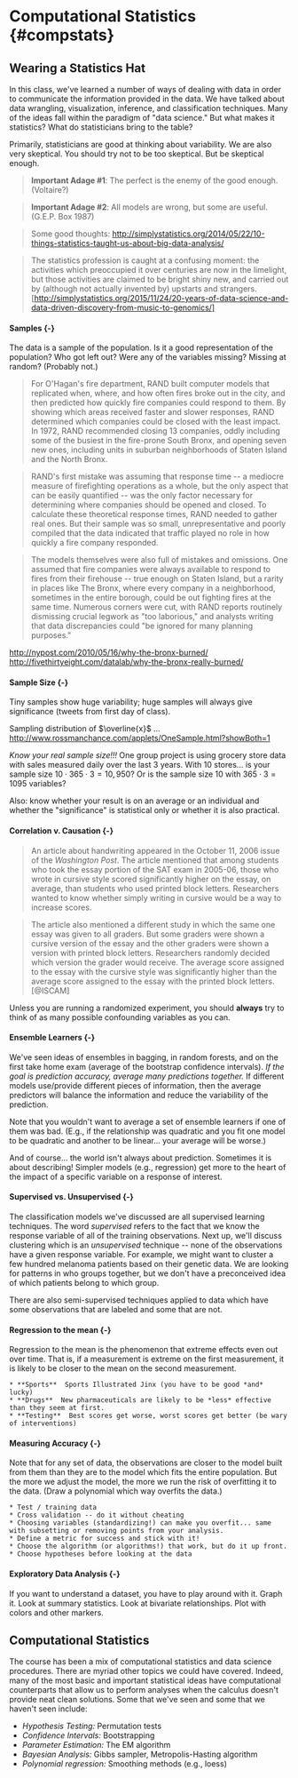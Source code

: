 

# Computational Statistics {#compstats}




## Wearing a Statistics Hat


In this class, we've learned a number of ways of dealing with data in order to communicate the information provided in the data.  We have talked about data wrangling, visualization, inference, and classification techniques.  Many of the ideas fall within the paradigm of "data science."  But what makes it statistics?  What do statisticians bring to the table?

Primarily, statisticians are good at thinking about variability.  We are also very skeptical.  You should try not to be too skeptical.  But be skeptical enough.

> **Important Adage #1**:  The perfect is the enemy of the good enough. (Voltaire?)

> **Important Adage #2**:  All models are wrong, but some are useful. (G.E.P. Box 1987)

> Some good thoughts: http://simplystatistics.org/2014/05/22/10-things-statistics-taught-us-about-big-data-analysis/


>  The statistics profession is caught at a confusing moment: the activities which preoccupied it over centuries are now in the limelight, but those activities are claimed to be bright shiny new, and carried out by (although not actually invented by) upstarts and strangers. [http://simplystatistics.org/2015/11/24/20-years-of-data-science-and-data-driven-discovery-from-music-to-genomics/]

#### Samples {-}

The data is a sample of the population.  Is it a good representation of the population?  Who got left out?  Were any of the variables missing?  Missing at random?  (Probably not.)

> For O'Hagan's fire department, RAND built computer models that replicated when, where, and how often fires broke out in the city, and then predicted how quickly fire companies could respond to them. By showing which areas received faster and slower responses, RAND determined which companies could be closed with the least impact. In 1972, RAND recommended closing 13 companies, oddly including some of the busiest in the fire-prone South Bronx, and opening seven new ones, including units in suburban neighborhoods of Staten Island and the North Bronx.

> RAND's first mistake was assuming that response time -- a mediocre measure of firefighting operations as a whole, but the only aspect that can be easily quantified -- was the only factor necessary for determining where companies should be opened and closed. To calculate these theoretical response times, RAND needed to gather real ones. But their sample was so small, unrepresentative and poorly compiled that the data indicated that traffic played no role in how quickly a fire company responded.

> The models themselves were also full of mistakes and omissions. One assumed that fire companies were always available to respond to fires from their firehouse -- true enough on Staten Island, but a rarity in places like The Bronx, where every company in a neighborhood, sometimes in the entire borough, could be out fighting fires at the same time. Numerous corners were cut, with RAND reports routinely dismissing crucial legwork as "too laborious," and analysts writing that data discrepancies could "be ignored for many planning purposes."

http://nypost.com/2010/05/16/why-the-bronx-burned/
http://fivethirtyeight.com/datalab/why-the-bronx-really-burned/

#### Sample Size {-}

Tiny samples show huge variability; huge samples will always give significance (tweets from first day of class).

Sampling distribution of $\overline{x}$ ... http://www.rossmanchance.com/applets/OneSample.html?showBoth=1

*Know your real sample size!!!*  One group project is using grocery store data with sales measured daily over the last 3 years.  With 10 stores... is your sample size $10\cdot 365\cdot 3 = 10,950$?  Or is the sample size 10 with $365\cdot3 = 1095$ variables?

Also:  know whether your result is on an average or an individual and whether the "significance" is statistical only or whether it is also practical.


#### Correlation v. Causation {-}

> An article about handwriting appeared in the October 11, 2006 issue of the *Washington Post*. The article mentioned that among students who took the essay portion of the SAT exam in 2005-06, those who wrote in cursive style scored significantly higher on the essay, on average, than students who used printed block letters. Researchers wanted to know whether simply writing in cursive would be a way to increase scores.

> The article also mentioned a different study in which the same one essay was given to all graders. But some graders were shown a cursive version of the essay and the other graders were shown a version with printed block letters. Researchers randomly decided which version the grader would receive. The average score assigned to the essay with the cursive style was significantly higher than the average score assigned to the essay with the printed block letters.
[@ISCAM]


Unless you are running a randomized experiment, you should **always** try to think of as many possible confounding variables as you can.

#### Ensemble Learners {-}

We've seen ideas of ensembles in bagging, in random forests, and on the first take home exam (average of the bootstrap confidence intervals).   *If the goal is prediction accuracy, average many predictions together.*  If different models use/provide different pieces of information, then the average predictors will balance the information and reduce the variability of the prediction.

Note that you wouldn't want to average a set of ensemble learners if one of them was bad.  (E.g., if the relationship was quadratic and you fit one model to be quadratic and another to be linear... your average will be worse.)

And of course... the world isn't always about prediction.  Sometimes it is about describing!  Simpler models (e.g., regression) get more to the heart of the impact of a specific variable on a response of interest.

#### Supervised vs. Unsupervised {-}

The classification models we've discussed are all supervised learning techniques.  The word *supervised* refers to the fact that we know the response variable of all of the training observations.  Next up, we'll discuss clustering which is an *unsupervised* technique -- none of the observations have a given response variable.  For example, we might want to cluster a few hundred melanoma patients based on their genetic data.  We are looking for patterns in who groups together, but we don't have a preconceived idea of which patients belong to which group.

There are also semi-supervised techniques applied to data which have some observations that are labeled and some that are not.

#### Regression to the mean {-}

Regression to the mean is the phenomenon that extreme effects even out over time.  That is, if a measurement is extreme on the first measurement, it is likely to be closer to the mean on the second measurement.

    * **Sports**  Sports Illustrated Jinx (you have to be good *and* lucky)
    * **Drugs**  New pharmaceuticals are likely to be *less* effective than they seem at first.
    * **Testing**  Best scores get worse, worst scores get better (be wary of interventions)

#### Measuring Accuracy {-}

Note that for any set of data, the observations are closer to the model built from them than they are to the model which fits the entire population.  But the more we adjust the model, the more we run the risk of overfitting it to the data.  (Draw a polynomial which way overfits the data.)

    * Test / training data
    * Cross validation -- do it without cheating  
    * Choosing variables (standardizing!) can make you overfit... same with subsetting or removing points from your analysis.
    * Define a metric for success and stick with it!
    * Choose the algorithm (or algorithms!) that work, but do it up front.
    * Choose hypotheses before looking at the data


#### Exploratory Data Analysis {-}

If you want to understand a dataset, you have to play around with it.  Graph it.  Look at summary statistics.  Look at bivariate relationships.  Plot with colors and other markers.


## Computational Statistics


The course has been a mix of computational statistics and data science procedures.  There are myriad other topics we could have covered.  Indeed, many of the most basic and important statistical ideas have computational counterparts that allow us to perform analyses when the calculus doesn't provide neat clean solutions.  Some that we've seen and some that we haven't seen include:

* *Hypothesis Testing:*  Permutation tests
* *Confidence Intervals:*  Bootstrapping
* *Parameter Estimation:* The EM algorithm
* *Bayesian Analysis:* Gibbs sampler, Metropolis-Hasting algorithm
* *Polynomial regression:* Smoothing methods (e.g., loess)

